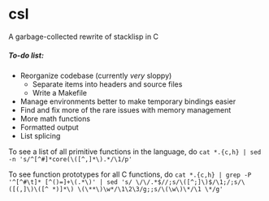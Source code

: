 # csl
A garbage-collected rewrite of stacklisp in C

##### To-do list:
* Reorganize codebase (currently *very* sloppy)
  * Separate items into headers and source files
  * Write a Makefile
* Manage environments better to make temporary bindings easier
* Find and fix more of the rare issues with memory management
* More math functions
* Formatted output
* List splicing

To see a list of all primitive functions in the language, do `cat *.{c,h} | sed -n 's/^[^#]*core(\([^,]*\).*/\1/p'`

To see function prototypes for all C functions, do `cat *.{c,h} | grep -P '^[^#\t]* [^()=]+\(.*\)' | sed 's/ \/\/.*$//;s/\([^;]\)$/\1;/;s/\([(,]\)\([^ *)]*\) \(\**\)\w*/\1\2\3/g;;s/\(\w\)\*/\1 \*/g'`
